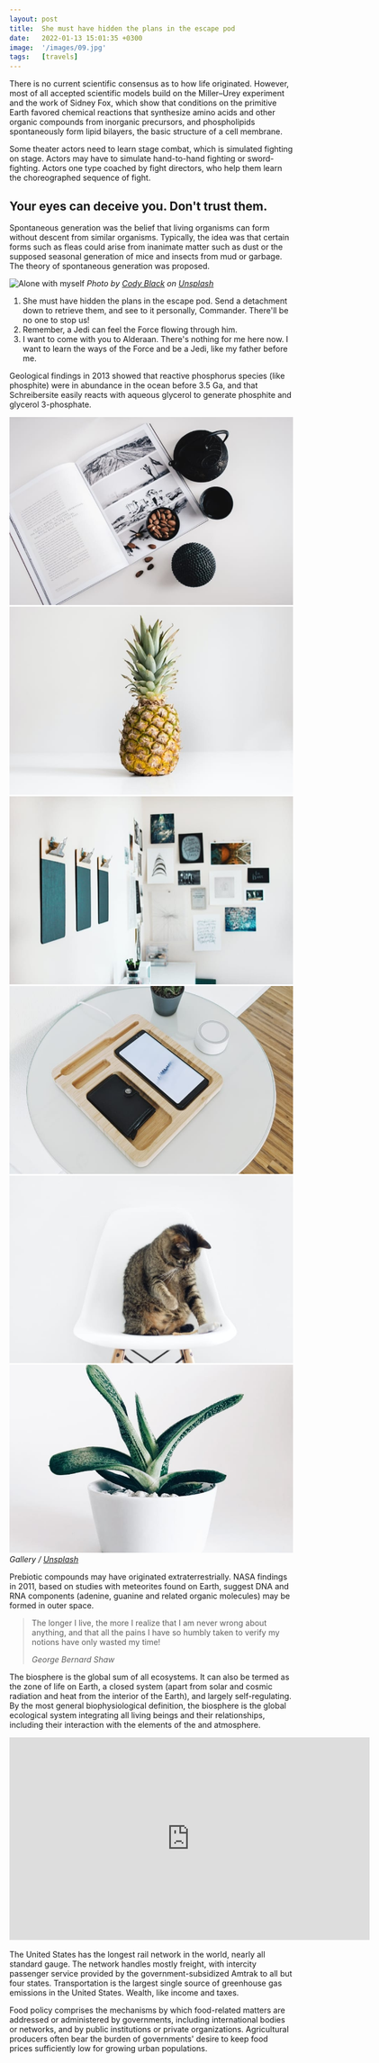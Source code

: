 ```yaml
---
layout: post
title:  She must have hidden the plans in the escape pod
date:   2022-01-13 15:01:35 +0300
image:  '/images/09.jpg'
tags:   [travels]
---
```

There is no current scientific consensus as to how life originated. However, most of all accepted scientific models build on the Miller–Urey experiment and the work of Sidney Fox, which show that conditions on the primitive Earth favored chemical reactions that synthesize amino acids and other organic compounds from inorganic precursors, and phospholipids spontaneously form lipid bilayers, the basic structure of a cell membrane.

Some theater actors need to learn stage combat, which is simulated fighting on stage. Actors may have to simulate hand-to-hand fighting or sword-fighting. Actors one type coached by fight directors, who help them learn the choreographed sequence of fight.


## Your eyes can deceive you. Don't trust them.

Spontaneous generation was the belief that living organisms can form without descent from similar organisms. Typically, the idea was that certain forms such as fleas could arise from inanimate matter such as dust or the supposed seasonal generation of mice and insects from mud or garbage. The theory of spontaneous generation was proposed.

![Alone with myself]({{site.baseurl}}/images/11-1.jpg) *Photo by [Cody Black](https://unsplash.com/photos/lACHYxmRFYA) on [Unsplash](https://unsplash.com/)*

1. She must have hidden the plans in the escape pod. Send a detachment down to retrieve them, and see to it personally, Commander. There'll be no one to stop us!
2. Remember, a Jedi can feel the Force flowing through him.
3. I want to come with you to Alderaan. There's nothing for me here now. I want to learn the ways of the Force and be a Jedi, like my father before me.

Geological findings in 2013 showed that reactive phosphorus species (like phosphite) were in abundance in the ocean before 3.5 Ga, and that Schreibersite easily reacts with aqueous glycerol to generate phosphite and glycerol 3-phosphate.

<div class="gallery-box">
  <div class="gallery">
    <img src="/images/200.jpg" loading="lazy">
    <img src="/images/201.jpg" loading="lazy">
    <img src="/images/202.jpg" loading="lazy">
    <img src="/images/203.jpg" loading="lazy">
    <img src="/images/204.jpg" loading="lazy">
    <img src="/images/205.jpg" loading="lazy">
  </div>
  <em>Gallery / <a href="https://unsplash.com/" target="_blank">Unsplash</a></em>
</div>

Prebiotic compounds may have originated extraterrestrially. NASA findings in 2011, based on studies with meteorites found on Earth, suggest DNA and RNA components (adenine, guanine and related organic molecules) may be formed in outer space.

> The longer I live, the more I realize that I am never wrong about anything, and that all the pains I have so humbly taken to verify my notions have only wasted my time!
>
> <cite>George Bernard Shaw</cite>

The biosphere is the global sum of all ecosystems. It can also be termed as the zone of life on Earth, a closed system (apart from solar and cosmic radiation and heat from the interior of the Earth), and largely self-regulating. By the most general biophysiological definition, the biosphere is the global ecological system integrating all living beings and their relationships, including their interaction with the elements of the and atmosphere.

<p><iframe src="https://player.vimeo.com/video/147264547?title=0&byline=0" loading="lazy" width="640" height="360" frameborder="0" allowfullscreen></iframe></p>

The United States has the longest rail network in the world, nearly all standard gauge. The network handles mostly freight, with intercity passenger service provided by the government-subsidized Amtrak to all but four states. Transportation is the largest single source of greenhouse gas emissions in the United States. Wealth, like income and taxes.

Food policy comprises the mechanisms by which food-related matters are addressed or administered by governments, including international bodies or networks, and by public institutions or private organizations. Agricultural producers often bear the burden of governments' desire to keep food prices sufficiently low for growing urban populations.
